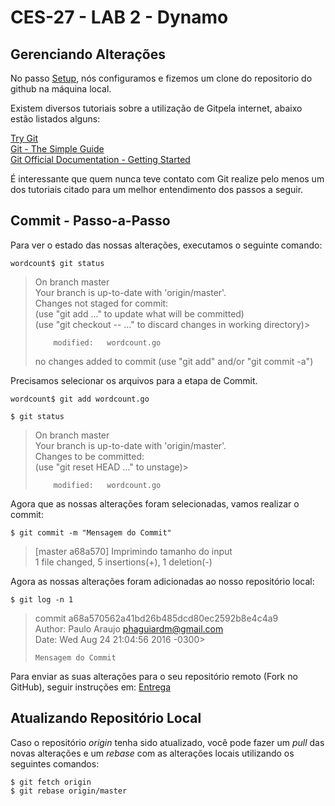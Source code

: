 # CES-27 - LAB 2 - Dynamo
## Gerenciando Alterações

No passo [Setup](SETUP.md), nós configuramos e fizemos um clone do repositorio do github na máquina local.  

Existem diversos tutoriais sobre a utilização de Gitpela internet, abaixo estão listados alguns:  

[Try Git](https://try.github.io)  
[Git - The Simple Guide](http://rogerdudler.github.io/git-guide/)  
[Git Official Documentation - Getting Started](https://git-scm.com/book/en/v2/Getting-Started-About-Version-Control)  

É interessante que quem nunca teve contato com Git realize pelo menos um dos tutoriais citado para um melhor entendimento dos passos a seguir.

## Commit - Passo-a-Passo

Para ver o estado das nossas alterações, executamos o seguinte comando:

```shell
wordcount$ git status
```
> On branch master  
> Your branch is up-to-date with 'origin/master'.  
> Changes not staged for commit:  
>   (use "git add <file>..." to update what will be committed)  
>   (use "git checkout -- <file>..." to discard changes in working directory)> 
>
>         modified:   wordcount.go   
>
> no changes added to commit (use "git add" and/or "git commit -a")  

Precisamos selecionar os arquivos para a etapa de Commit.

```shell
wordcount$ git add wordcount.go
```
>  

```shell
$ git status
```
> On branch master  
> Your branch is up-to-date with 'origin/master'.  
> Changes to be committed:  
>   (use "git reset HEAD <file>..." to unstage)>   
>   
>         modified:   wordcount.go  

Agora que as nossas alterações foram selecionadas, vamos realizar o commit:

```shell
$ git commit -m "Mensagem do Commit"
```

> [master a68a570] Imprimindo tamanho do input  
> 1 file changed, 5 insertions(+), 1 deletion(-)

Agora as nossas alterações foram adicionadas ao nosso repositório local:

```shell
$ git log -n 1
```
> commit a68a570562a41bd26b485dcd80ec2592b8e4c4a9  
> Author: Paulo Araujo <phaguiardm@gmail.com>  
> Date:   Wed Aug 24 21:04:56 2016 -0300>   
>  
>     Mensagem do Commit  


Para enviar as suas alterações para o seu repositório remoto (Fork no GitHub), seguir instruções em: [Entrega](ENTREGA.md)

## Atualizando Repositório Local

Caso o repositório *origin* tenha sido atualizado, você pode fazer um *pull* das novas alterações e um *rebase* com as alterações locais utilizando os seguintes comandos:

```shell
$ git fetch origin
$ git rebase origin/master
```
